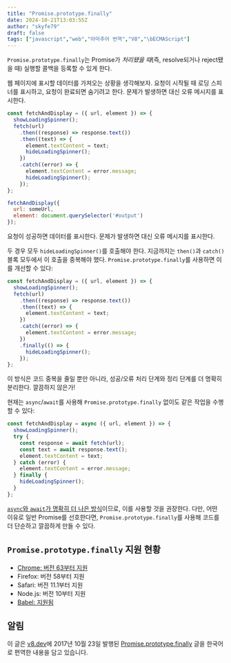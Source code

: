 ```yaml
---
title: "Promise.prototype.finally"
date: 2024-10-21T13:03:55Z
author: "skyfe79"
draft: false
tags: ["javascript","web","아마추어 번역","V8","\bECMAScript"]
---
```


`Promise.prototype.finally`는 Promise가 *처리됐을 때*(즉, resolve되거나 reject됐을 때) 실행할 콜백을 등록할 수 있게 한다.

웹 페이지에 표시할 데이터를 가져오는 상황을 생각해보자. 요청이 시작될 때 로딩 스피너를 표시하고, 요청이 완료되면 숨기려고 한다. 문제가 발생하면 대신 오류 메시지를 표시한다.

```javascript
const fetchAndDisplay = ({ url, element }) => {
  showLoadingSpinner();
  fetch(url)
    .then((response) => response.text())
    .then((text) => {
      element.textContent = text;
      hideLoadingSpinner();
    })
    .catch((error) => {
      element.textContent = error.message;
      hideLoadingSpinner();
    });
};

fetchAndDisplay({
  url: someUrl,
  element: document.querySelector('#output')
});
```

요청이 성공하면 데이터를 표시한다. 문제가 발생하면 대신 오류 메시지를 표시한다.

두 경우 모두 `hideLoadingSpinner()`를 호출해야 한다. 지금까지는 `then()`과 `catch()` 블록 모두에서 이 호출을 중복해야 했다. `Promise.prototype.finally`를 사용하면 이를 개선할 수 있다:

```javascript
const fetchAndDisplay = ({ url, element }) => {
  showLoadingSpinner();
  fetch(url)
    .then((response) => response.text())
    .then((text) => {
      element.textContent = text;
    })
    .catch((error) => {
      element.textContent = error.message;
    })
    .finally(() => {
      hideLoadingSpinner();
    });
};
```

이 방식은 코드 중복을 줄일 뿐만 아니라, 성공/오류 처리 단계와 정리 단계를 더 명확히 분리한다. 깔끔하지 않은가!

현재는 `async`/`await`를 사용해 `Promise.prototype.finally` 없이도 같은 작업을 수행할 수 있다:

```javascript
const fetchAndDisplay = async ({ url, element }) => {
  showLoadingSpinner();
  try {
    const response = await fetch(url);
    const text = await response.text();
    element.textContent = text;
  } catch (error) {
    element.textContent = error.message;
  } finally {
    hideLoadingSpinner();
  }
};
```

[`async`와 `await`가 명확히 더 나은 방식](https://mathiasbynens.be/notes/async-stack-traces)이므로, 이를 사용할 것을 권장한다. 다만, 어떤 이유로 일반 Promise를 선호한다면, `Promise.prototype.finally`를 사용해 코드를 더 단순하고 깔끔하게 만들 수 있다.

## `Promise.prototype.finally` 지원 현황

- [Chrome: 버전 63부터 지원](https://v8.dev/blog/v8-release-63)
- Firefox: 버전 58부터 지원
- Safari: 버전 11.1부터 지원
- Node.js: 버전 10부터 지원
- [Babel: 지원됨](https://github.com/zloirock/core-js#ecmascript-promise)

## 알림

이 글은 [v8.dev](https://v8.dev/)에 2017년 10월 23일 발행된 [Promise.prototype.finally](https://v8.dev/features/promise-finally) 글을 한국어로 편역한 내용을 담고 있습니다.

